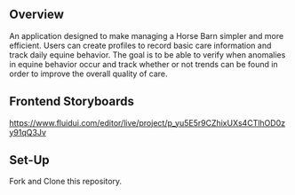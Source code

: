 
## Overview
An application designed to make managing a Horse Barn simpler and more efficient. Users can create profiles to record basic care information and track daily equine behavior. The goal is to be able to verify when anomalies in equine behavior occur and track whether or not trends can be found in order to improve the overall quality of care.

## Frontend Storyboards

https://www.fluidui.com/editor/live/project/p_yu5E5r9CZhixUXs4CTlhOD0zy91qQ3Jv 

## Set-Up

Fork and Clone this repository. 





